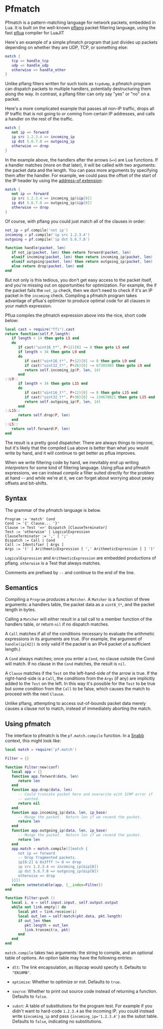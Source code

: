 # Pfmatch

Pfmatch is a pattern-matching language for network packets, embedded in
Lua.  It is built on the well-known
[pflang](https://github.com/Igalia/pflua/blob/master/doc/pflang.md)
packet filtering language, using the fast
[pflua](https://github.com/Igalia/pflua/blob/master/README.md) compiler
for LuaJIT

Here's an example of a simple pfmatch program that just divides up
packets depending on whether they are UDP, TCP, or something else:

```lua
match {
   tcp => handle_tcp
   udp => handle_udp
   otherwise => handle_other
}
```

Unlike pflang filters written for such tools as `tcpdump`, a pfmatch
program can dispatch packets to multiple handlers, potentially
destructuring them along the way.  In contrast, a pflang filter can only
say "yes" or "no" on a packet.

Here's a more complicated example that passes all non-IP traffic, drops
all IP traffic that is not going to or coming from certain IP addresses,
and calls a handler on the rest of the traffic.

```lua
match {
   not ip => forward
   ip src 1.2.3.4 => incoming_ip
   ip dst 5.6.7.8 => outgoing_ip
   otherwise => drop
}
```

In the example above, the handlers after the arrows (`=>`) are Lua
functions.  If a handler matches (more on that later), it will be called
with two arguments: the packet data and the length.  You can pass more
arguments by specifying them after the handler.  For example, we could
pass the offset of the start of the IP header by using the [address-of
extension](https://github.com/Igalia/pflua/blob/master/doc/extensions.md):


```lua
match {
   not ip => forward
   ip src 1.2.3.4 => incoming_ip(&ip[0])
   ip dst 5.6.7.8 => outgoing_ip(&ip[0])
   otherwise => drop
}
```

Of course, with pflang you could just match all of the clauses in order:

```lua
not_ip = pf.compile('not ip')
incoming = pf.compile('ip src 1.2.3.4')
outgoing = pf.compile('ip dst 5.6.7.8')

function handle(packet, len)
   if not_ip(packet, len) then return forward(packet, len)
   elseif incoming(packet, len) then return incoming_ip(packet, len)
   elseif outgoing(packet, len) then return outgoing_ip(packet, len)
   else return drop(packet, len) end
end
```

But not only is this tedious, you don't get easy access to the packet
itself, and you're missing out on opportunities for optimization.  For
example, the if the packet fails the `not_ip` check, then we don't need
to check if it's an IP packet in the `incoming` check.  Compiling a
pfmatch program takes advantage of pflua's optimizer to produce optimal
code for all clauses in your match expression.

Pflua compiles the pfmatch expression above into the nice, short code
below:

```lua
local cast = require("ffi").cast
return function(self,P,length)
   if length < 14 then goto L5 end
   do
      if cast("uint16_t*", P+12)[0] ~= 8 then goto L5 end
      if length < 34 then goto L9 end
      do
         if cast("uint16_t*", P+12)[0] ~= 8 then goto L9 end
         if cast("uint32_t*", P+26)[0] ~= 67305985 then goto L9 end
         return self.incoming_ip(P, len, 14)
      end
::L9::
      if length < 34 then goto L15 end
      do
         if cast("uint16_t*", P+12)[0] ~= 8 then goto L15 end
         if cast("uint32_t*", P+30)[0] ~= 134678021 then goto L15 end
         return self.outgoing_ip(P, len, 14)
      end
::L15::
      return self.drop(P, len)
   end
::L5::
   return self.forward(P, len)
end
```

The result is a pretty good dispatcher.  There are always things to
improve, but it's likely that the compiled Lua above is better than what
you would write by hand, and it will continue to get better as pflua
improves.

When we write filtering code by hand, we inevitably end up writing
_interpreters_ for some kind of filtering language.  Using pflua and
pfmatch expressions, we can instead _compile_ a filter suited directly
for the problem at hand -- and while we're at it, we can forget about
worrying about pesky offsets and bit-shifts.

## Syntax

The grammar of the pfmatch language is below.

```
Program := 'match' Cond
Cond := '{' Clause... '}'
Clause := Test '=>' Dispatch [ClauseTerminator]
Test := 'otherwise' | LogicalExpression
ClauseTerminator := ',' | ';'
Dispatch := Call | Cond
Call := Identifier [ Args ]
Args := '(' [ ArithmeticExpression [ ',' ArithmeticExpression ] ] ')'
```

`LogicalExpression` and `ArithmeticExpression` are embedded productions
of pflang.  `otherwise` is a Test that always matches.

Comments are prefixed by `--` and continue to the end of the line.

## Semantics

Compiling a `Program` produces a `Matcher`.  A `Matcher` is a function
of three arguments: a handlers table, the packet data as a `uint8_t*`,
and the packet length in bytes.

Calling a `Matcher` will either result in a tail call to a member
function of the handlers table, or return `nil` if no dispatch matches.

A `Call` matches if all of the conditions necessary to evaluate the
arithmetic expressions in its arguments are true.  (For example, the
argument of `handle(ip[42])` is only valid if the packet is an IPv4
packet of a sufficient length.)

A `Cond` always matches; once you enter a `Cond`, no clause outside the
Cond will match.  If no clause in the `Cond` matches, the result is
`nil`.

A `Clause` matches if the `Test` on the left-hand-side of the arrow is
true.  If the right-hand-side is a `Call`, the conditions from the
`Args` (if any) are implicitly added to the `Test` on the left.  In this
way it's possible for the `Test` to be true but some condition from the
`Call` to be false, which causes the match to proceed with the next
`Clause`.

Unlike pflang, attempting to access out-of-bounds packet data merely
causes a clause not to match, instead of immediately aborting the
match.

## Using pfmatch

The interface to pfmatch is the `pf.match.compile` function.  In a
[Snabb](https://github.com/SnabbCo/snabbswitch) context, this might look
like:

```lua
local match = require('pf.match')

Filter = {}

function Filter:new(conf)
   local app = {}
   function app.forward(data, len)
      return len
   end
   function app.drop(data, len)
      -- Could truncate packet here and overwrite with ICMP error if
      -- wanted.
      return nil
   end
   function app.incoming_ip(data, len, ip_base)
      -- Munge the packet.  Return len if we resend the packet.
      return len
   end
   function app.outgoing_ip(data, len, ip_base)
      -- Munge the packet.  Return len if we resend the packet.
      return len
   end
   app.match = match.compile([[match {
      not ip => forward
      -- Drop fragmented packets.
      ip[6:2] & 0x3fff != 0 => drop
      ip src 1.2.3.4 => incoming_ip(&ip[0])
      ip dst 5.6.7.8 => outgoing_ip(&ip[0])
      otherwise => drop
   }]])
   return setmetatable(app, {__index=Filter})
end

function Filter:push ()
   local i, o = self.input.input, self.output.output
   while not link.empty() do
      local pkt = link.receive(i)
      local out_len = self:match(pkt.data, pkt.length)
      if out_len then
         pkt.length = out_len
         link.transmit(o, pkt)
      end
   end
end
```

`match.compile` takes two arguments: the string to compile, and an
optional table of options.  An option table may have the following
entries:

 * `dlt`: The link encapsulation, as libpcap would specify it.  Defaults
   to `"EN10MB"`.
 
 * `optimize`: Whether to optimize or not.  Defaults to `true`.

 * `source`: Whether to print out source code instead of returning a
   function.  Defaults to `false`.

 * `subst`: A table of substitutions for the program test.  For example
   if you didn't want to hard-code `1.2.3.4` as the incoming IP, you
   could instead write `$incoming_ip` and pass `{incoming_ip='1.2.3.4'}`
   as the subst table.  Defaults to `false`, indicating no
   substitutions.
